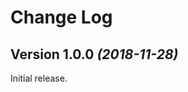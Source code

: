 Change Log
==========


Version 1.0.0 *(2018-11-28)*
----------------------------

Initial release.
